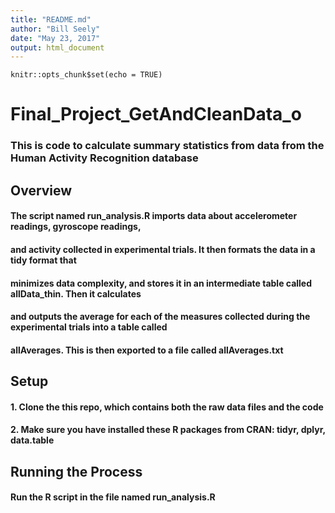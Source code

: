 ```yaml
---
title: "README.md"
author: "Bill Seely"
date: "May 23, 2017"
output: html_document
---
```


```{r setup, include=FALSE}
knitr::opts_chunk$set(echo = TRUE)
```
# Final_Project_GetAndCleanData_o
### This is code to calculate summary statistics from data from the Human Activity Recognition database

## Overview
#### The script named **run_analysis.R** imports data about accelerometer readings, gyroscope readings,
#### and activity collected in experimental trials. It then formats the data in a tidy format that
#### minimizes data complexity, and stores it in an intermediate table called allData_thin. Then it calculates
#### and outputs the average for each of the measures collected during the experimental trials into a table called
#### **allAverages**. This is then exported to a file called allAverages.txt

## Setup
#### 1. Clone the this repo, which contains both the raw data files and the code
#### 2. Make sure you have installed these R packages from CRAN: tidyr, dplyr, data.table

## Running the Process

#### Run the R script in the file named run_analysis.R

